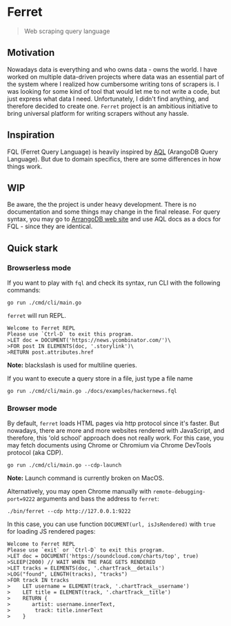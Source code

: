 # Ferret
> Web scraping query language

## Motivation
Nowadays data is everything and who owns data - owns the world.
I have worked on multiple data-driven projects where data was an essential part of the system where I realized how cumbersome writing tons of scrapers is.
I was looking for some kind of tool that would let me to not write a code, but just express what data I need.
Unfortunately, I didn't find anything, and therefore decided to create one.
```Ferret``` project is an ambitious initiative to bring universal platform for writing scrapers without any hassle.

## Inspiration
FQL (Ferret Query Language) is heavily inspired by [AQL](https://www.arangodb.com/) (ArangoDB Query Language).
But due to domain specifics, there are some differences in how things work.

## WIP
Be aware, the the project is under heavy development. There is no documentation and some things may change in the final release.
For query syntax, you may go to [ArrangoDB web site](https://docs.arangodb.com/3.3/AQL/index.html) and use AQL docs as a docs for FQL - since they are identical.

## Quick stark

### Browserless mode

If you want to play with ```fql``` and check its syntax, run CLI with the following commands:
```
go run ./cmd/cli/main.go

```

```ferret``` will run REPL.

```shell
Welcome to Ferret REPL
Please use `Ctrl-D` to exit this program.
>LET doc = DOCUMENT('https://news.ycombinator.com/')\
>FOR post IN ELEMENTS(doc, '.storylink')\
>RETURN post.attributes.href

```

**Note:** blackslash is used for multiline queries.

If you want to execute a query store in a file, just type a file name

```
go run ./cmd/cli/main.go ./docs/examples/hackernews.fql
```


### Browser mode

By default, ``ferret`` loads HTML pages via http protocol since it's faster.
But nowadays, there are more and more websites rendered with JavaScript, and therefore, this 'old school' approach does not really work.
For this case, you may fetch documents using Chrome or Chromium via Chrome DevTools protocol (aka CDP).

```shell
go run ./cmd/cli/main.go --cdp-launch
```

**Note:** Launch command is currently broken on MacOS.

Alternatively, you may open Chrome manually with ```remote-debugging-port=9222``` arguments and bass the address to ``ferret``:

```
./bin/ferret --cdp http://127.0.0.1:9222
```

In this case, you can use function ```DOCUMENT(url, isJsRendered)``` with ```true``` for loading JS rendered pages:

```shell
Welcome to Ferret REPL
Please use `exit` or `Ctrl-D` to exit this program.
>LET doc = DOCUMENT('https://soundcloud.com/charts/top', true)
>SLEEP(2000) // WAIT WHEN THE PAGE GETS RENDERED
>LET tracks = ELEMENTS(doc, '.chartTrack__details')
>LOG("found", LENGTH(tracks), "tracks")
>FOR track IN tracks
>    LET username = ELEMENT(track, '.chartTrack__username')
>    LET title = ELEMENT(track, '.chartTrack__title')
>    RETURN {
>       artist: username.innerText,
>        track: title.innerText
>    }
```